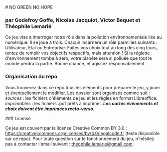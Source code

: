 # NO GREEN NO HOPE
### par Godefroy Goffe, Nicolas Jacquiot, Victor Bequet et Théophile Lemarié

Ce jeu vise à interroger notre rôle dans la pollution environnementale liée au numérique. Il se joue à trois. Chacun incarnera un rôle parmi les suivants :  Utilisateur, Etat ou Entreprise. Faites vos choix tout au long des cinq tours, tentez de remplir vos objectifs respectifs, mais attention ! Si la réglette d'environnement tombe à zéro, votre planête sera si polluée que tout le monde perdra la partie. 
Bonne chance, et agissez responsablement. 

### Organisation du repo
Vous trouverez dans ce repo tous les éléments pour préparer le jeu, y jouer et éventuellement le modifier. Les dossier sont organisés comme suit : 
_sources_ : les fichiers d'éléments de jeu et les règles en format Libreoffice. 
_imprimables_ : les fichiers .pdf prêts à imprimer. ***Les cartes événements et choix doivent être imprimées recto-verso.***

### License

Ce jeu est couvert par la license Creative Common BY 3.0 : https://creativecommons.org/licenses/by/4.0/legalcode.fr (texte disponible sur ce repo). Pour toute question sur le fonctionnement du jeu, n'hésitez pas à contacter l'email suivant : theophile.lemarie@gmail.com. 
